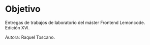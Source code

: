 # Objetivo

Entregas de trabajos de laboratorio del máster Frontend Lemoncode. Edición XVI.

Autora: Raquel Toscano.
